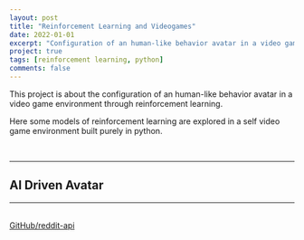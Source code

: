 ```yaml
---
layout: post
title: "Reinforcement Learning and Videogames"
date: 2022-01-01
excerpt: "Configuration of an human-like behavior avatar in a video game environment through reinforcement learning."
project: true
tags: [reinforcement learning, python]
comments: false
---
```


This project is about the configuration of an human-like behavior avatar in a video game environment through reinforcement learning.

Here some models of reinforcement learning are explored in a self video game environment built purely in python.

<br>

***

## AI Driven Avatar

***

<br>

<div markdown="0"><a href="https://github.com/cadovid/ai-driven-avatar" class="btn">GitHub/reddit-api</a></div>
